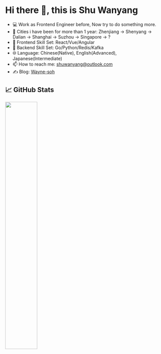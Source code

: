 # Hi there 👋, this is Shu Wanyang
- 💻 Work as Frontend Engineer before, Now try to do something more.
- 🏢 Cities i have been for more than 1 year: Zhenjiang -> Shenyang -> Dalian -> Shanghai -> Suzhou -> Singapore -> ?
- 🌱 Frontend Skill Set: React/Vue/Angular
- 🔭 Backend Skill Set: Go/Python/Redis/Kafka
- 🌐 Language: Chinese(Native), English(Advanced), Japanese(Intermediate)
- 📫 How to reach me: shuwanyang@outlook.com
- ✍️ Blog: [Wayne-soh](http://www.blog.waynesoh.top/)

## &#x1f4c8; GitHub Stats

<a href="https://github.com/luqinwen">
    <img align="left" width="45%" src="https://github-readme-stats.vercel.app/api?username=Shonsama&theme=nightowl&show_icons=true" />
</a>

